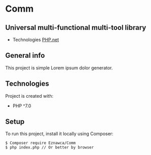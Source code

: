 # Comm
## Universal multi-functional multi-tool library
* Technologies [PHP.net](https://www.php.net/)

## General info
This project is simple Lorem ipsum dolor generator.

## Technologies
Project is created with:
* PHP ^7.0

## Setup
To run this project, install it locally using Composer:

```
$ Composer require Eznawca/Comm
$ php index.php // Or better by browser
```